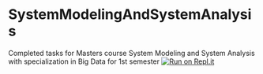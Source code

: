 # SystemModelingAndSystemAnalysis
Completed tasks for Masters course System Modeling and System Analysis with specialization in Big Data for 1st semester
[![Run on Repl.it](https://repl.it/badge/github/IliaGavrilov/SystemModelingAndSystemAnalysis)](https://repl.it/github/IliaGavrilov/SystemModelingAndSystemAnalysis)